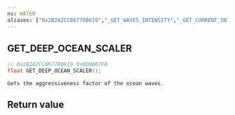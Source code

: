 ```yaml
---
ns: WATER
aliases: ["0x2B2A2CC86778B619","_GET_WAVES_INTENSITY","_GET_CURRENT_INTENSITY"]
---
```

## GET_DEEP_OCEAN_SCALER

```c
// 0x2B2A2CC86778B619 0xBD0A67FB
float GET_DEEP_OCEAN_SCALER();
```

```
Gets the aggressiveness factor of the ocean waves.  
```


## Return value
